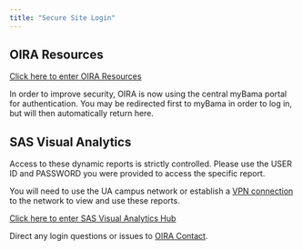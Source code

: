 ```yaml
---
title: "Secure Site Login"
---
```


## OIRA Resources
<a href="https://oirax.ua.edu/secure/site/sso/CAS" target="_blank" rel="noopener">Click here to enter OIRA Resources</a>

In order to improve security, OIRA is now using the central myBama portal for authentication. You may be redirected first to myBama in order to log in, but will then automatically return here.


 ## SAS Visual Analytics

  Access to these dynamic reports is strictly controlled.  Please use the USER ID and PASSWORD you were provided to access the specific report.  
  
  You will need to use the UA campus network or establish a <a href="https://oit.ua.edu/service/vpn/" target="_blank" rel="noopener">VPN connection</a> to the network to view and use these reports.

 <a href="http://sas01.ua.edu:7980/SASVisualAnalyticsHub/" target="_blank" rel="noopener">Click here to enter SAS Visual Analytics Hub</a>


Direct any login questions or issues to [OIRA Contact](http://oira.ua.edu/contact/).